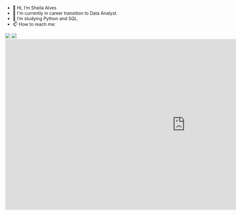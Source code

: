 - 👋 Hi, I’m Sheila Alves
- 👀 I'm currently in career transition to Data Analyst.
- 🌱 I’m studying Python and SQL.
- 📫 How to reach me:

<div> 
  <a href="https://www.linkedin.com/in/sheila-alvess" target="_blank"><img src="https://img.shields.io/badge/-LinkedIn-%230077B5?style=for-the-badge&logo=linkedin&logoColor=white" target="_blank"></a> 
  <a href = "mailto:alves.she.santos@gmail.com"><img src="https://img.shields.io/badge/-Gmail-%23333?style=for-the-badge&logo=gmail&logoColor=white" target="_blank"></a>
  
  <iframe title="CV _Dashboard" width="1140" height="541.25" src="https://app.powerbi.com/reportEmbed?reportId=74df58b9-b2db-4e74-b318-c95797ffe030&appId=d226e2ab-f351-4b26-8c48-e56c37f2da45&autoAuth=true&ctid=05b16db6-175c-40be-bfd3-5d6f496a874c" frameborder="0" allowFullScreen="true"></iframe>
 
</div>

